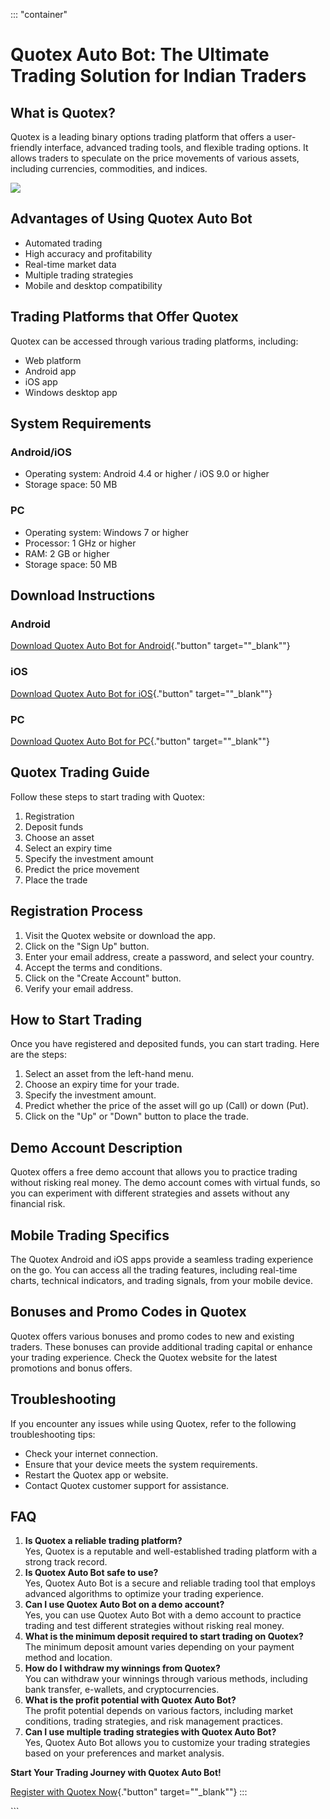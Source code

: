::: \"container\"
# Quotex Auto Bot: The Ultimate Trading Solution for Indian Traders

## What is Quotex?

Quotex is a leading binary options trading platform that offers a
user-friendly interface, advanced trading tools, and flexible trading
options. It allows traders to speculate on the price movements of
various assets, including currencies, commodities, and indices.

[![](https://static.quotex.io/files/4_en/300_250.jpg)](https://traff.sbs/brokerqxlid)

## Advantages of Using Quotex Auto Bot

-   Automated trading
-   High accuracy and profitability
-   Real-time market data
-   Multiple trading strategies
-   Mobile and desktop compatibility

## Trading Platforms that Offer Quotex

Quotex can be accessed through various trading platforms, including:

-   Web platform
-   Android app
-   iOS app
-   Windows desktop app

## System Requirements

### Android/iOS

-   Operating system: Android 4.4 or higher / iOS 9.0 or higher
-   Storage space: 50 MB

### PC

-   Operating system: Windows 7 or higher
-   Processor: 1 GHz or higher
-   RAM: 2 GB or higher
-   Storage space: 50 MB

## Download Instructions

### Android

[Download Quotex Auto Bot for
Android](\%22https://traff.sbs/brokerqxlid\%22){."button"
target=""_blank""}

### iOS

[Download Quotex Auto Bot for
iOS](\%22https://traff.sbs/brokerqxlid\%22){."button"
target=""_blank""}

### PC

[Download Quotex Auto Bot for
PC](\%22https://traff.sbs/brokerqxlid\%22){."button"
target=""_blank""}

## Quotex Trading Guide

Follow these steps to start trading with Quotex:

1.  Registration
2.  Deposit funds
3.  Choose an asset
4.  Select an expiry time
5.  Specify the investment amount
6.  Predict the price movement
7.  Place the trade

## Registration Process

1.  Visit the Quotex website or download the app.
2.  Click on the "Sign Up" button.
3.  Enter your email address, create a password, and select your
    country.
4.  Accept the terms and conditions.
5.  Click on the "Create Account" button.
6.  Verify your email address.

## How to Start Trading

Once you have registered and deposited funds, you can start trading.
Here are the steps:

1.  Select an asset from the left-hand menu.
2.  Choose an expiry time for your trade.
3.  Specify the investment amount.
4.  Predict whether the price of the asset will go up (Call) or down
    (Put).
5.  Click on the "Up" or "Down" button to place the trade.

## Demo Account Description

Quotex offers a free demo account that allows you to practice trading
without risking real money. The demo account comes with virtual funds,
so you can experiment with different strategies and assets without any
financial risk.

## Mobile Trading Specifics

The Quotex Android and iOS apps provide a seamless trading experience on
the go. You can access all the trading features, including real-time
charts, technical indicators, and trading signals, from your mobile
device.

## Bonuses and Promo Codes in Quotex

Quotex offers various bonuses and promo codes to new and existing
traders. These bonuses can provide additional trading capital or enhance
your trading experience. Check the Quotex website for the latest
promotions and bonus offers.

## Troubleshooting

If you encounter any issues while using Quotex, refer to the following
troubleshooting tips:

-   Check your internet connection.
-   Ensure that your device meets the system requirements.
-   Restart the Quotex app or website.
-   Contact Quotex customer support for assistance.

## FAQ

1.  **Is Quotex a reliable trading platform?**\
    Yes, Quotex is a reputable and well-established trading platform
    with a strong track record.
2.  **Is Quotex Auto Bot safe to use?**\
    Yes, Quotex Auto Bot is a secure and reliable trading tool that
    employs advanced algorithms to optimize your trading experience.
3.  **Can I use Quotex Auto Bot on a demo account?**\
    Yes, you can use Quotex Auto Bot with a demo account to practice
    trading and test different strategies without risking real money.
4.  **What is the minimum deposit required to start trading on
    Quotex?**\
    The minimum deposit amount varies depending on your payment method
    and location.
5.  **How do I withdraw my winnings from Quotex?**\
    You can withdraw your winnings through various methods, including
    bank transfer, e-wallets, and cryptocurrencies.
6.  **What is the profit potential with Quotex Auto Bot?**\
    The profit potential depends on various factors, including market
    conditions, trading strategies, and risk management practices.
7.  **Can I use multiple trading strategies with Quotex Auto Bot?**\
    Yes, Quotex Auto Bot allows you to customize your trading strategies
    based on your preferences and market analysis.

**Start Your Trading Journey with Quotex Auto Bot!**

[Register with Quotex
Now](\%22https://traff.sbs/brokerqxlid\%22){."button"
target=""_blank""}
:::

\`\`\`

